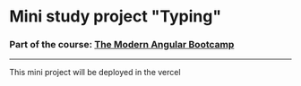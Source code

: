 # Mini study project "Typing"

### Part of the course: [The Modern Angular Bootcamp](https://www.udemy.com/course/the-modern-angular-bootcamp/)

---

This mini project will be deployed in the vercel
